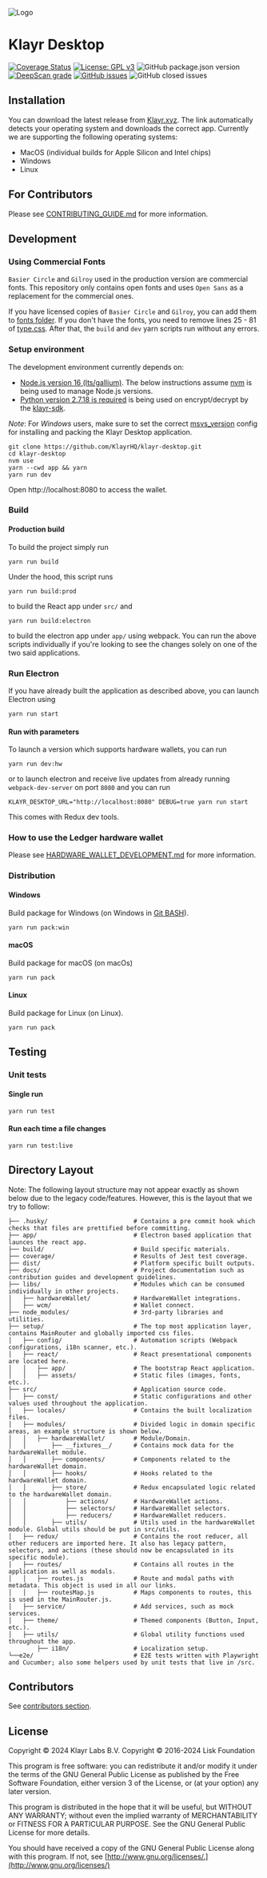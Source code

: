 ![Logo](./docs/assets/banner_desktop.png)

# Klayr Desktop

[//]: # ([![Build Status]&#40;https://jenkins.klayr.com/buildStatus/icon?job=klayr-desktop/development&#41;]&#40;https://jenkins.klayr.com/job/klayr-desktop/job/development&#41;)
[![Coverage Status](https://coveralls.io/repos/github/KlayrHQ/klayr-desktop/badge.svg?branch=development)](https://coveralls.io/github/KlayrHQ/klayr-desktop?branch=development)
[![License: GPL v3](https://img.shields.io/badge/License-GPL%20v3-blue.svg)](http://www.gnu.org/licenses/gpl-3.0)
![GitHub package.json version](https://img.shields.io/github/package-json/v/KlayrHQ/klayr-desktop)
[![DeepScan grade](https://deepscan.io/api/teams/6759/projects/8871/branches/113511/badge/grade.svg)](https://deepscan.io/wallet#view=project&tid=6759&pid=8871&bid=113511)
[![GitHub issues](https://img.shields.io/github/issues/KlayrHQ/klayr-desktop)](https://github.com/KlayrHQ/klayr-desktop/issues)
![GitHub closed issues](https://img.shields.io/github/issues-closed/klayrhq/klayr-desktop)

## Installation

You can download the latest release from [Klayr.xyz](https://klayr.xyz/wallet). The link automatically detects your operating system and downloads the correct app. Currently we are supporting the following operating systems:

- MacOS (individual builds for Apple Silicon and Intel chips)
- Windows
- Linux

## For Contributors

Please see [CONTRIBUTING_GUIDE.md](/docs/CONTRIBUTING_GUIDE.md) for more information.

## Development

### Using Commercial Fonts

`Basier Circle` and `Gilroy` used in the production version are commercial fonts. This repository only contains open fonts and uses `Open Sans` as a replacement for the commercial ones.

If you have licensed copies of `Basier Circle` and `Gilroy`, you can add them to [fonts folder](./src/assets/fonts). If you don't have the fonts, you need to remove lines 25 - 81 of [type.css](./src/components/app/type.css). After that, the `build` and `dev` yarn scripts run without any errors.

### Setup environment

The development environment currently depends on:

- [Node.js version 16 (lts/gallium)](https://nodejs.org/download/release/latest-v16.x/). The below instructions assume [nvm](https://github.com/nvm-sh/nvm) is being used to manage Node.js versions.
- [Python version 2.7.18 is required](https://www.python.org/downloads/release/python-2718/) is being used on encrypt/decrypt by the [klayr-sdk](https://github.com/KlayrHQ/klayr-sdk/tree/development/sdk#dependencies).

_Note_:
For _Windows_ users, make sure to set the correct [msvs_version](https://www.npmjs.com/package/node-gyp#on-windows) config for installing and packing the Klayr Desktop application.

```
git clone https://github.com/KlayrHQ/klayr-desktop.git
cd klayr-desktop
nvm use
yarn --cwd app && yarn
yarn run dev
```

Open http://localhost:8080 to access the wallet.

### Build

#### Production build

To build the project simply run

```
yarn run build
```

Under the hood, this script runs

```
yarn run build:prod
```

to build the React app under `src/` and

```
yarn run build:electron
```

to build the electron app under `app/` using webpack. You can run the above scripts individually if you're looking to see the changes solely on one of the two said applications.

### Run Electron

If you have already built the application as described above, you can launch Electron using

```
yarn run start
```

#### Run with parameters

To launch a version which supports hardware wallets, you can run

```
yarn run dev:hw
```

or to launch electron and receive live updates from already running `webpack-dev-server` on port `8080` and you can run

```
KLAYR_DESKTOP_URL="http://localhost:8080" DEBUG=true yarn run start
```

This comes with Redux dev tools.

### How to use the Ledger hardware wallet

Please see [HARDWARE_WALLET_DEVELOPMENT.md](/docs/HARDWARE_WALLET_DEVELOPMENT.md) for more information.

### Distribution

#### Windows

Build package for Windows (on Windows in [Git BASH](https://git-for-windows.github.io/)).

```
yarn run pack:win
```

#### macOS

Build package for macOS (on macOs)

```
yarn run pack
```

#### Linux

Build package for Linux (on Linux).

```
yarn run pack
```

## Testing

### Unit tests

#### Single run

```
yarn run test
```

#### Run each time a file changes

```
yarn run test:live
```

## Directory Layout

Note: The following layout structure may not appear exactly as shown below due to the legacy code/features. However, this is the layout that we try to follow:

```
├── .husky/                        # Contains a pre commit hook which checks that files are prettified before committing.
├── app/                           # Electron based application that launces the react app.
├── build/                         # Build specific materials.
├── coverage/                      # Results of Jest test coverage.
├── dist/                          # Platform specific built outputs.
├── docs/                          # Project documentation such as contribution guides and development guidelines.
├── libs/                          # Modules which can be consumed individually in other projects.
│   ├── hardwareWallet/            # HardwareWallet integrations.
│   ├── wcm/                       # Wallet connect.
├── node_modules/                  # 3rd-party libraries and utilities.
├── setup/                         # The top most application layer, contains MainRouter and globally imported css files.
│   ├── config/                    # Automation scripts (Webpack configurations, i18n scanner, etc.).
│   ├── react/                     # React presentational components are located here.
│   │   ├── app/                   # The bootstrap React application.
│   │   ├── assets/                # Static files (images, fonts, etc.).
├── src/                           # Application source code.
│   ├── const/                     # Static configurations and other values used throughout the application.
│   ├── locales/                   # Contains the built localization files.
│   ├── modules/                   # Divided logic in domain specific areas, an example structure is shown below.
│   │   ├── hardwareWallet/        # Module/Domain.
│   │       ├── __fixtures__/      # Contains mock data for the hardwareWallet module.
│   │       ├── components/        # Components related to the hardwareWallet domain.
│   │       ├── hooks/             # Hooks related to the hardwareWallet domain.
│   │       ├── store/             # Redux encapsulated logic related to the hardwareWallet domain.
│   │           ├── actions/       # HardwareWallet actions.
│   │           ├── selectors/     # HardwareWallet selectors.
│   │           ├── reducers/      # HardwareWallet reducers.
│   │       ├── utils/             # Utils used in the hardwareWallet module. Global utils should be put in src/utils.
│   ├── redux/                     # Contains the root reducer, all other reducers are imported here. It also has legacy pattern, selectors, and actions (these should now be encapsulated in its specific module).
│   ├── routes/                    # Contains all routes in the application as well as modals.
│   │   ├── routes.js              # Route and modal paths with metadata. This object is used in all our links.
│   │   ├── routesMap.js           # Maps components to routes, this is used in the MainRouter.js.
│   ├── service/                   # Add services, such as mock services.
│   ├── theme/                     # Themed components (Button, Input, etc.).
│   ├── utils/                     # Global utility functions used throughout the app.
        ├── i18n/                  # Localization setup.
└──e2e/                            # E2E tests written with Playwright and Cucumber; also some helpers used by unit tests that live in /src.
```

## Contributors

See [contributors section](https://github.com/KlayrHQ/klayr-desktop/graphs/contributors).

## License

Copyright © 2024 Klayr Labs B.V.
Copyright © 2016-2024 Lisk Foundation

This program is free software: you can redistribute it and/or modify it under the terms of the GNU General Public License as published by the Free Software Foundation, either version 3 of the License, or (at your option) any later version.

This program is distributed in the hope that it will be useful, but WITHOUT ANY WARRANTY; without even the implied warranty of MERCHANTABILITY or FITNESS FOR A PARTICULAR PURPOSE. See the GNU General Public License for more details.

You should have received a copy of the GNU General Public License along with this program. If not, see [http://www.gnu.org/licenses/.](http://www.gnu.org/licenses/)
